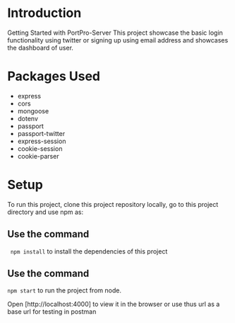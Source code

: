 # Introduction

Getting Started with PortPro-Server
This project showcase the basic login functionality using twitter or signing up using email address and showcases the dashboard of user.

# Packages Used

- express
- cors
- mongoose
- dotenv
- passport
- passport-twitter
- express-session
- cookie-session
- cookie-parser

# Setup

To run this project, clone this project repository locally, go to this project directory and use npm as:


## Use the command 
```  npm install ``` 
to install the dependencies of this project 

## Use the command
``` npm start ```
to run the project from node.

Open [http://localhost:4000] to view it in the browser or use thus url as a base url for testing in postman


